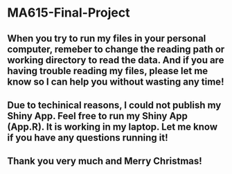 # MA615-Final-Project
## When you try to run my files in your personal computer, remeber to change the reading path or working directory to read the data. And if you are having trouble reading my files, please let me know so I can help you without wasting any time!
## Due to techinical reasons, I could not publish my Shiny App. Feel free to run my Shiny App (App.R). It is working in my laptop. Let me know if you have any questions running it!
## Thank you very much and Merry Christmas!
